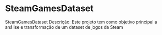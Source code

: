 # SteamGamesDataset
SteamGamesDataset Descrição: Este projeto tem como objetivo principal a análise e transformação de um dataset de jogos da Steam
